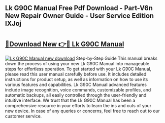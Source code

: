 ## Lk G90C Manual Free Pdf Download - Part-V6n New Repair Owner Guide - User Service Edition IXJoj

# <h2><a href="http://bc47871.oget.top/?id=Lk+G90C+Manual">🔗Download New 👉🔴 Lk G90C Manual</a></h2>

[![Lk G90C Manual new download](https://i.imgur.com/5g1atiW.png)](http://bc47871.oget.top/?id=Lk+G90C+Manual)
Step-by-Step Guide This manual breaks down the process of using your new Lk G90C Manual into manageable steps for effortless operation. To get started with your Lk G90C Manual, please read this user manual carefully before use. It includes detailed instructions for product setup, as well as information on how to use its various features and capabilities. Lk G90C Manual advanced features include image recognition, voice commands, customizable profiles, and automatic backups, all easily controlled through the user-friendly and intuitive interface. We trust that the Lk G90C Manual has been a comprehensive resource in your efforts to learn the ins and outs of your new device. In case of any queries or concerns, feel free to reach out to our customer service.
